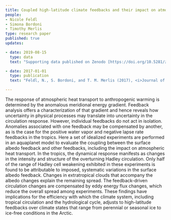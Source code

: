 ```yaml
---
title: Coupled high-latitude climate feedbacks and their impact on atmospheric heat transport 
people:
- Nicole Feldl
- Simona Bordoni
- Timothy Merlis
type: research paper
published: true
updates:

- date: 2019-08-15
  type: data
  text: "Supporting data published on Zenodo [https://doi.org/10.5281/zenodo.4031628](https://doi.org/10.5281/zenodo.4031628)"

- date: 2017-01-01
  type: publication
  text: "Feldl, N., S. Bordoni, and T. M. Merlis (2017), <i>Journal of Climate</i>, 30, 189–201, [doi:10.1175/JCLI-D-16-0324.1](https://doi.org/10.1175/JCLI-D-16-0324.1)."

---
```


The response of atmospheric heat transport to anthropogenic warming is determined by the anomalous meridional energy gradient. Feedback analysis offers a characterization of that gradient and hence reveals how uncertainty in physical processes may translate into uncertainty in the circulation response. However, individual feedbacks do not act in isolation. Anomalies associated with one feedback may be compensated by another, as is the case for the positive water vapor and negative lapse rate feedbacks in the tropics. Here a set of idealized experiments are performed in an aquaplanet model to evaluate the coupling between the surface albedo feedback and other feedbacks, including the impact on atmospheric heat transport. In the tropics, the dynamical response manifests as changes in the intensity and structure of the overturning Hadley circulation. Only half of the range of Hadley cell weakening exhibited in these experiments is found to be attributable to imposed, systematic variations in the surface albedo feedback. Changes in extratropical clouds that accompany the albedo changes explain the remaining spread. The feedback-driven circulation changes are compensated by eddy energy flux changes, which reduce the overall spread among experiments. These findings have implications for the efficiency with which the climate system, including tropical circulation and the hydrological cycle, adjusts to high-latitude feedbacks over climate states that range from perennial or seasonal ice to ice-free conditions in the Arctic.

